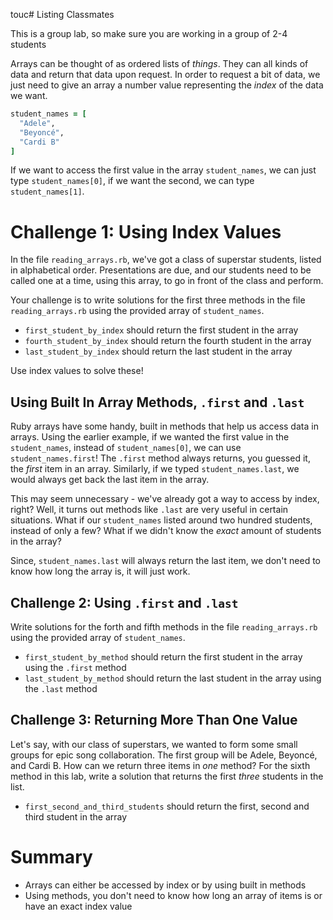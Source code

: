touc# Listing Classmates

This is a group lab, so make sure you are working in a group of 2-4 students

Arrays can be thought of as ordered lists of _things_.  They can all kinds of
data and return that data upon request.  In order to request a bit of data, we
just need to give an array a number value representing the _index_ of the data
we want.

```ruby
student_names = [
  "Adele",
  "Beyoncé",
  "Cardi B"
]
```

If we want to access the first value in the array `student_names`, we can just
type `student_names[0]`, if we want the second, we can type `student_names[1]`.

# Challenge 1: Using Index Values

In the file `reading_arrays.rb`, we've got a class of superstar students, listed
in alphabetical order. Presentations are due, and our students need to be called
one at a time, using this array, to go in front of the class and perform.

Your challenge is to write solutions for the first three methods in the file
`reading_arrays.rb` using the provided array of `student_names`.  

* `first_student_by_index` should return the first student in the array
* `fourth_student_by_index` should return the fourth student in the array
* `last_student_by_index` should return the last student in the array

Use index values to solve these!

## Using Built In Array Methods, `.first` and `.last`

Ruby arrays have some handy, built in methods that help us access data in
arrays. Using the earlier example, if we wanted the first value in the
`student_names`, instead of `student_names[0]`, we can use
`student_names.first`! The `.first` method always returns, you guessed it, the
_first_ item in an array. Similarly, if we typed `student_names.last`, we would
always get back the last item in the array.

This may seem unnecessary - we've already got a way to access by index, right?
Well, it turns out methods like `.last` are very useful in certain situations.
What if our `student_names` listed around two hundred students, instead of
only a few? What if we didn't know the _exact_ amount of students in the array?

Since, `student_names.last` will always return the last item, we don't need to
know how long the array is, it will just work.

## Challenge 2: Using `.first` and `.last`

Write solutions for the forth and fifth methods in the file `reading_arrays.rb`
using the provided array of `student_names`.  

* `first_student_by_method` should return the first student in the array using the `.first` method
* `last_student_by_method` should return the last student in the array using the `.last` method

## Challenge 3: Returning More Than One Value

Let's say, with our class of superstars, we wanted to form some small groups for
epic song collaboration.  The first group will be Adele, Beyoncé, and Cardi B.
How can we return three items in _one_ method? For the sixth method in this lab,
write a solution that returns the first _three_ students in the list.

* `first_second_and_third_students` should return the first, second and third student in the array

# Summary

* Arrays can either be accessed by index or by using built in methods
* Using methods, you don't need to know how long an array of items is or have
an exact index value
